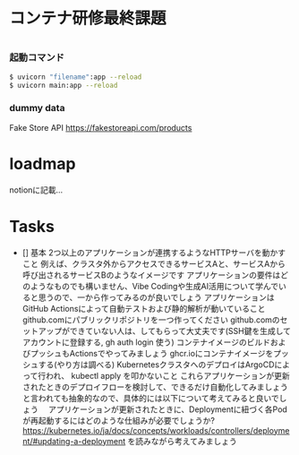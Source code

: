 # コンテナ研修最終課題


#
### 起動コマンド
```bash
$ uvicorn "filename":app --reload
$ uvicorn main:app --reload
```

### dummy data
Fake Store API
https://fakestoreapi.com/products

# loadmap
notionに記載...

# Tasks


- [] 基本
 2つ以上のアプリケーションが連携するようなHTTPサーバを動かすこと
例えば、クラスタ外からアクセスできるサービスAと、サービスAから呼び出されるサービスBのようなイメージです
アプリケーションの要件はどのようなものでも構いません、Vibe Codingや生成AI活用について学んでいると思うので、一から作ってみるのが良いでしょう
 アプリケーションはGitHub Actionsによって自動テストおよび静的解析が動いていること
 github.comにパブリックリポジトリを一つ作ってください
github.comのセットアップができていない人は、してもらって大丈夫です(SSH鍵を生成してアカウントに登録する, gh auth login 使う)
 コンテナイメージのビルドおよびプッシュもActionsでやってみましょう
ghcr.ioにコンテナイメージをプッシュする(やり方は調べる)
 KubernetesクラスタへのデプロイはArgoCDによって行われ、 kubectl apply を叩かないこと
 これらアプリケーションが更新されたときのデプロイフローを検討して、できるだけ自動化してみましょう
と言われても抽象的なので、具体的には以下について考えてみると良いでしょう　
アプリケーションが更新されたときに、Deploymentに紐づく各Podが再起動するにはどのような仕組みが必要でしょうか?
https://kubernetes.io/ja/docs/concepts/workloads/controllers/deployment/#updating-a-deployment を読みながら考えてみましょう
